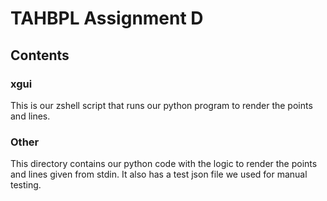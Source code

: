 # TAHBPL Assignment D

## Contents

### xgui
This is our zshell script that runs our python program to render the points and lines.

### Other
This directory contains our python code with the logic to render the points and lines given
from stdin. It also has a test json file we used for manual testing.
